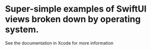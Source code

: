 # Super-simple examples of SwiftUI views broken down by operating system.

See the documentation in Xcode for more information

